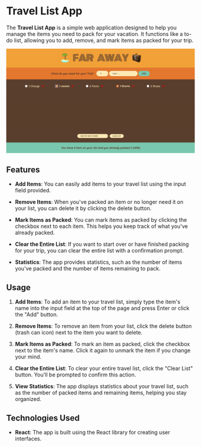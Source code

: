 # Travel List App

The **Travel List App** is a simple web application designed to help you manage the items you need to pack for your vacation. It functions like a to-do list, allowing you to add, remove, and mark items as packed for your trip.

![Screenshot 1](./images/img1.png)

## Features

- **Add Items**: You can easily add items to your travel list using the input field provided.

- **Remove Items**: When you've packed an item or no longer need it on your list, you can delete it by clicking the delete button.

- **Mark Items as Packed**: You can mark items as packed by clicking the checkbox next to each item. This helps you keep track of what you've already packed.

- **Clear the Entire List**: If you want to start over or have finished packing for your trip, you can clear the entire list with a confirmation prompt.

- **Statistics**: The app provides statistics, such as the number of items you've packed and the number of items remaining to pack.

## Usage

1. **Add Items**: To add an item to your travel list, simply type the item's name into the input field at the top of the page and press Enter or click the "Add" button.

2. **Remove Items**: To remove an item from your list, click the delete button (trash can icon) next to the item you want to delete.

3. **Mark Items as Packed**: To mark an item as packed, click the checkbox next to the item's name. Click it again to unmark the item if you change your mind.

4. **Clear the Entire List**: To clear your entire travel list, click the "Clear List" button. You'll be prompted to confirm this action.

5. **View Statistics**: The app displays statistics about your travel list, such as the number of packed items and remaining items, helping you stay organized.

## Technologies Used

- **React**: The app is built using the React library for creating user interfaces.
